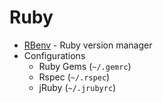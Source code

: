 # Ruby

* [RBenv] - Ruby version manager
* Configurations
  * Ruby Gems (`~/.gemrc`)
  * Rspec (`~/.rspec`)
  * jRuby (`~/.jrubyrc`)

[RBenv]: https://github.com/rbenv/rbenv#readme
